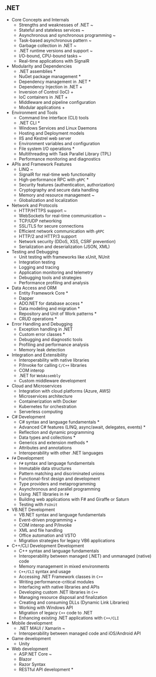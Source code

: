 ## .NET

- Core Concepts and Internals
  - Strengths and weaknesses of .NET ~
  - Stateful and stateless services ~
  - Asynchronous and synchronous programming ~
  - Task-based asynchronous pattern ~
  - Garbage collection in .NET ~
  - .NET runtime versions and support ~
  - I/O-bound, CPU-bound tasks ~
  - Real-time applications with SignalR
- Modularity and Dependencies
  - .NET assemblies *
  - NuGet package management *
  - Dependency management in .NET *
  - Dependency Injection in .NET +
  - Inversion of Control (IoC) +
  - IoC containers in .NET +
  - Middleware and pipeline configuration
  - Modular applications +
- Environment and Tools
  - Command line interface (CLI) tools
  - .NET CLI *
  - Windows Services and Linux Daemons
  - Hosting and Deployment models
  - IIS and Kestrel web server
  - Environment variables and configuration
  - File system I/O operations *
  - Multithreading with Task Parallel Library (TPL)
  - Performance monitoring and diagnostics
- APIs and Framework Features
  - LINQ ~
  - SignalR for real-time web functionality
  - High-performance RPC with `gRPC` *
  - Security features (authentication, authorization)
  - Cryptography and secure data handling
  - Memory and resource management ~
  - Globalization and localization
- Network and Protocols
  - HTTP/HTTPS support ~
  - WebSockets for real-time communication ~
  - TCP/UDP networking
  - SSL/TLS for secure connections
  - Efficient network communication with `gRPC`
  - HTTP/2 and HTTP/3 support
  - Network security (DDoS, XSS, CSRF prevention)
  - Serialization and deserialization (JSON, XML)
- Testing and Debugging
  - Unit testing with frameworks like xUnit, NUnit
  - Integration testing
  - Logging and tracing
  - Application monitoring and telemetry
  - Debugging tools and strategies
  - Performance profiling and analysis
- Data Access and ORM
  - Entity Framework Core *
  - Dapper
  - ADO.NET for database access *
  - Data modeling and migration *
  - Repository and Unit of Work patterns *
  - CRUD operations *
- Error Handling and Debugging
  - Exception handling in .NET
  - Custom error classes *
  - Debugging and diagnostic tools
  - Profiling and performance analysis
  - Memory leak detection
- Integration and Extensibility
  - Interoperability with native libraries
  - P/Invoke for calling `C/C++` libraries
  - COM interop
  - .NET for `WebAssembly`
  - Custom middleware development
- Cloud and Microservices
  - Integration with cloud platforms (Azure, AWS)
  - Microservices architecture
  - Containerization with Docker
  - Kubernetes for orchestration
  - Serverless computing
- C# Development
  - C# syntax and language fundamentals *
  - Advanced C# features (LINQ, async/await, delegates, events) *
  - Reflection and dynamic programming
  - Data types and collections *
  - Generics and extension methods *
  - Attributes and annotations
  - Interoperability with other .NET languages
- `F#` Development
  - `F#` syntax and language fundamentals
  - Immutable data structures
  - Pattern matching and discriminated unions
  - Functional-first design and development
  - Type providers and metaprogramming
  - Asynchronous and parallel programming
  - Using .NET libraries in `F#`
  - Building web applications with F# and Giraffe or Saturn
  - Testing with `FsUnit`
- VB.NET Development
  - VB.NET syntax and language fundamentals
  - Event-driven programming +
  - COM interop and P/Invoke
  - XML and file handling
  - Office automation and VSTO
  - Migration strategies for legacy VB6 applications
- C++/CLI Development Development
  - C++ syntax and language fundamentals
  - Interoperability between managed (.NET) and unmanaged (native) code
  - Memory management in mixed environments
  - `C++/CLI` syntax and usage
  - Accessing .NET Framework classes in `C++`
  - Writing performance-critical modules
  - Interfacing with native libraries and APIs
  - Developing custom .NET libraries in `C++`
  - Managing resource disposal and finalization
  - Creating and consuming DLLs (Dynamic Link Libraries)
  - Working with Windows API
  - Migration of legacy `C++` code to .NET
  - Enhancing existing .NET applications with `C++/CLI`
- Mobile development
  - .NET MAUI / Xamarin ~
  - Interoperability between managed code and iOS/Android API
- Game development
  - Unity
- Web development
  - ASP.NET Core ~
  - Blazor
  - Razor Syntax
  - RESTful API development *
